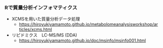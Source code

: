 ### Rで質量分析インフォマティクス

- XCMSを用いた質量分析データ処理
  - https://hiroyukiyamamoto.github.io/metabolomeanalysisworkshop/articles/xcms.html
- リピドミクス　LC-MS/MS (DDA)
  - https://hiroyukiyamamoto.github.io/doc/msinfo/msinfo001.html


